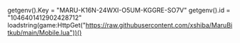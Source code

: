 getgenv().Key = "MARU-K16N-24WXI-O5UM-KGGRE-SO7V"
getgenv().id = "1046401412902428712"
loadstring(game:HttpGet("https://raw.githubusercontent.com/xshiba/MaruBitkub/main/Mobile.lua"))()
